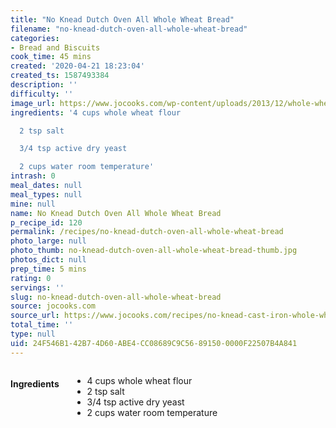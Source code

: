 ```yaml
---
title: "No Knead Dutch Oven All Whole Wheat Bread"
filename: "no-knead-dutch-oven-all-whole-wheat-bread"
categories:
- Bread and Biscuits
cook_time: 45 mins
created: '2020-04-21 18:23:04'
created_ts: 1587493384
description: ''
difficulty: ''
image_url: https://www.jocooks.com/wp-content/uploads/2013/12/whole-wheat-cast-iron-bread-1-3-125x125.jpg
ingredients: '4 cups whole wheat flour

  2 tsp salt

  3/4 tsp active dry yeast

  2 cups water room temperature'
intrash: 0
meal_dates: null
meal_types: null
mine: null
name: No Knead Dutch Oven All Whole Wheat Bread
p_recipe_id: 120
permalink: /recipes/no-knead-dutch-oven-all-whole-wheat-bread
photo_large: null
photo_thumb: no-knead-dutch-oven-all-whole-wheat-bread-thumb.jpg
photos_dict: null
prep_time: 5 mins
rating: 0
servings: ''
slug: no-knead-dutch-oven-all-whole-wheat-bread
source: jocooks.com
source_url: https://www.jocooks.com/recipes/no-knead-cast-iron-whole-wheat-bread/
total_time: ''
type: null
uid: 24F546B1-42B7-4D60-ABE4-CC08689C9C56-89150-0000F22507B4A841
---
```

<div class="large-8 medium-7 columns" id="writeup">	</div><!-- #writeup -->
</div><!-- #row-one -->
<div class="row" id="row-two">	<div class="medium-4 small-5 columns" id="ingredients"><h4>Ingredients</h4><div class="box box-ingredients content"><ul>
<li>4 cups whole wheat flour</li>
<li>2 tsp salt</li>
<li>3/4 tsp active dry yeast</li>
<li>2 cups water room temperature</li>
</ul>
</div>	</div>	<div class="medium-6 small-7 columns" id="directions">	</div>